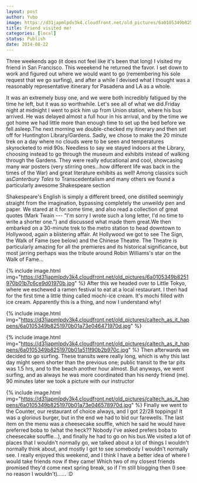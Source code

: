 ```yaml
---
layout: post
author: Yubo
image: https://d31japmlpdv3k4.cloudfront.net/old_pictures/6a0105349b8251970b01a511f904ed970c.jpg
title: Friend visited me! 
categories: [local]
status: Publish
date: 2014-08-22
---
```



Three weekends ago (it does not feel like it's been that long) I visited my friend in San Francisco. This weeekend he returned the favor. I set down to work and figured out where we would want to go (remembering his sole request that we go surfing), and after a while I devised what I thought was a reasonably representative itinerary for Pasadena and LA as a whole. 

It was an extremely busy one, and we were both incredibly fatigued by the time he left, but it was so worthwhile. Let's see all of what we did.Friday night at midnight I went to pick him up from Union station, where his bus arrived. He was delayed almost a full hour in his arrival, and by the time we got home we had little more than enough time to set up the bed before we fell asleep.The next morning we double-checked my itinerary and then set off for Huntington Library/Gardens. Sadly, we chose to make the 20 minute trek on a day where no clouds were to be seen and temperatures skyrocketed to mid 90s. Needless to say we stayed indoors at the Library, choosing instead to go through the museum and exhibits instead of walking through the Gardens. They were really educational and cool, showcasing many war posters (very stirring ones...how different life was back in the times of the War) and great literature exhibits as well! Among classics such as*Canterbury Tales* to Transcedentalism and many others we found a particularly awesome Shakespeare section

Shakespeare's English is simply a different breed, one distilled seemingly straight from the imagination, bypassing completely the unweildy pen and paper. We stared at it for some time, and also read a collection of great quotes (Mark Twain --- "I'm sorry I wrote such a long letter, I'd no time to write a shorter one.") and discussed what made them great.We then embarked on a 30-minute trek to the metro station to head downtown to Hollywood, again a blistering affair. At Hollywood we got to see The Sign, the Walk of Fame (see below) and the Chinese Theatre. The Theatre is particularly amazing for all the premieres and its historical significance, but most jarring perhaps was the tribute around Robin Williams's star on the Walk of Fame...


{% include image.html img="https://d31japmlpdv3k4.cloudfront.net/old_pictures/6a0105349b8251970b01b7c6ce9d01970b.jpg" %}
After this we headed over to Little Tokyo, where we eschewed a ramen festival to eat at a local restaurant. I then had for the first time a little thing called mochi-ice cream. It's mochi filled with ice cream. Apparently this is a thing, and now I understand why!

{% include image.html img="https://d31japmlpdv3k4.cloudfront.net/old_pictures/caltech_as_it_happens/6a0105349b8251970b01a73e046471970d.jpg" %}


{% include image.html img="https://d31japmlpdv3k4.cloudfront.net/old_pictures/caltech_as_it_happens/6a0105349b8251970b01a511f90b2b970c.jpg" %}
Then afterwards we decided to go surfing. These transits were really long, which is why this last day might seem shorter than the previous one; public transit to the tar pits was 1.5 hrs, and to the beach another hour almost. But anyways, we went surfing, and as always he was more coordinated than his nerdy friend (me). 90 minutes later we took a picture with our instructor

{% include image.html img="https://d31japmlpdv3k4.cloudfront.net/old_pictures/caltech_as_it_happens/6a0105349b8251970b01a73e046578970d.jpg" %}
Finally we went to the Counter, our restaurant of choice always, and I got 22/28 toppings! It was a glorious burger, but in the end we had to bid our farewells. The last item on the menu was a cheesecake souffle, which he said he would have preferred boba to (what the heck?? Nobody I've asked prefers boba to cheesecake souffle...), and finally he had to go on his bus.We visited a lot of places that I wouldn't normally go, we talked about a lot of things I wouldn't normally think about, and mostly I got to see somebody I wouldn't normally see. I really enjoyed this weekend, and I think I have a better idea of where I would take friends now if they came! Which two of my closest friends promised they'd come next spring break, so if I'm still blogging then (I see no reason I wouldn't)...... :D

